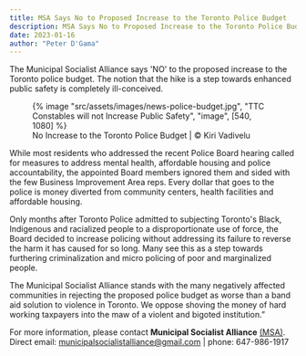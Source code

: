 ```yaml
---
title: MSA Says No to Proposed Increase to the Toronto Police Budget
description: MSA Says No to Proposed Increase to the Toronto Police Budget
date: 2023-01-16
author: "Peter D'Gama"
---
```


The Municipal Socialist Alliance says 'NO' to the proposed increase to the Toronto police budget. The notion that the hike is a step towards enhanced public safety is completely ill-conceived.

<!-- excerpt -->

<figure>
{% image "src/assets/images/news-police-budget.jpg", "TTC Constables will not Increase Public Safety", "image", [540, 1080] %}
<figcaption>No Increase to the Toronto Police Budget | © Kiri Vadivelu</figcaption>
</figure>

While most residents who addressed the recent Police Board hearing called for measures to address mental health, affordable housing and police accountability, the appointed Board members ignored them and sided with the few Business Improvement Area reps. Every dollar that goes to the police is money diverted from community centers, health facilities and affordable housing.

Only months after Toronto Police admitted to subjecting Toronto's Black, Indigenous and racialized people to a disproportionate use of force, the Board decided to increase policing without addressing its failure to reverse the harm it has caused for so long. Many see this as a step towards furthering criminalization and micro policing of poor and marginalized people.

The Municipal Socialist Alliance stands with the many negatively affected communities in rejecting the proposed police budget as worse than a band aid solution to violence in Toronto. We oppose shoving the money of hard working taxpayers into the maw of a violent and bigoted institution.”

For more information, please contact **Municipal Socialist Alliance** [(MSA)](https://municipal.socialistalliance.ca/). Direct email: municipalsocialistalliance@gmail.com | phone: 647-986-1917
